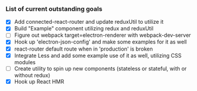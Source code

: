 ### List of current outstanding goals
- [X] Add connected-react-router and update reduxUtil to utilize it
- [X] Build "Example" component utilizing redux and reduxUtil
- [ ] Figure out webpack target=electron-renderer with webpack-dev-server
- [X] Hook up 'electron-json-config' and make some examples for it as well
- [X] react-router default route when in 'production' is broken
- [X] Integrate Less and add some example use of it as well, utilizing CSS modules
- [ ] Create utility to spin up new components (stateless or stateful, with or without redux)
- [X] Hook up React HMR
